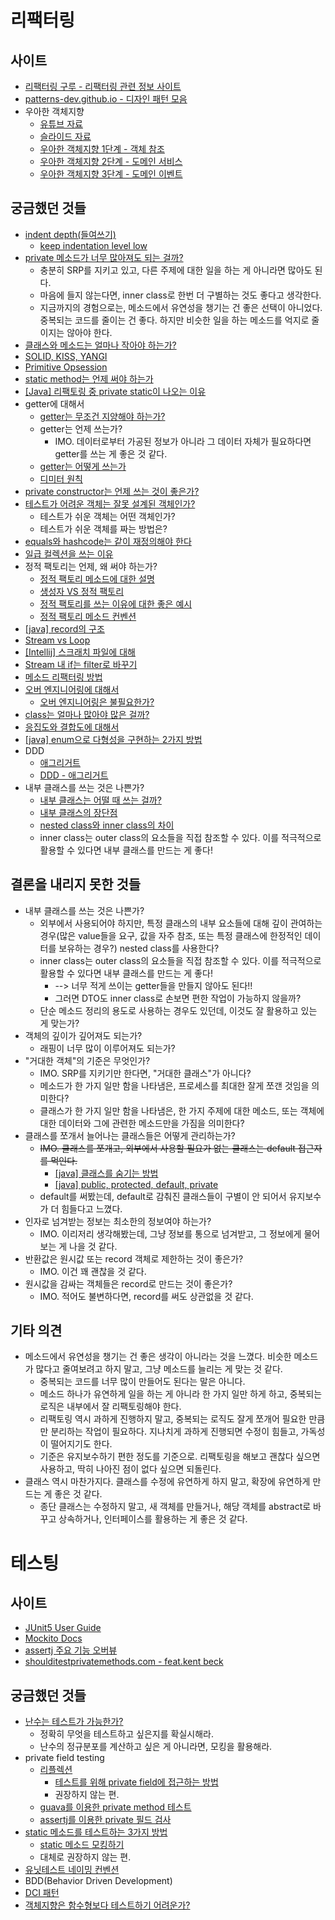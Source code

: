 
# 리팩터링

## 사이트

- [리팩터링 구루 - 리팩터링 관련 정보 사이트](https://refactoring.guru/ko/design-patterns/catalog)
- [patterns-dev.github.io - 디자인 패턴 모음](https://patterns-dev-kr.github.io/)
- 우아한 객체지향
  - [유튜브 자료](https://www.youtube.com/watch?v=dJ5C4qRqAgA)
  - [슬라이드 자료](https://www.slideshare.net/baejjae93/ss-151545329)
  - [우아한 객체지향 1단계 - 객체 참조](https://github.com/eternity-oop/Woowahan-OO-01-object-reference)
  - [우아한 객체지향 2단계 - 도메인 서비스](https://github.com/eternity-oop/Woowahan-OO-02-domain-service)
  - [우아한 객체지향 3단계 - 도메인 이벤트](https://github.com/eternity-oop/Woowahan-OO-03-domain-event)

## 궁금했던 것들

- [indent depth(들여쓰기)](https://tjdtls690.github.io/studycontents/java/2022-11-06-indent_depth/)
  - [keep indentation level low](https://softwareengineering.stackexchange.com/questions/220461/keep-indentation-level-low)
- [private 메소드가 너무 많아져도 되는 걸까?](https://stackoverflow.com/questions/21505410/code-organization-with-many-private-methods)
  - 충분히 SRP를 지키고 있고, 다른 주제에 대한 일을 하는 게 아니라면 많아도 된다.
  - 마음에 들지 않는다면, inner class로 한번 더 구별하는 것도 좋다고 생각한다.
  - 지금까지의 경험으로는, 메소드에서 유연성을 챙기는 건 좋은 선택이 아니었다.  
  중복되는 코드를 줄이는 건 좋다. 하지만 비슷한 일을 하는 메소드를 억지로 줄이지는 않아야 한다. 
- [클래스와 메소드는 얼마나 작아야 하는가?](https://softwareengineering.stackexchange.com/questions/125357/keep-my-classes-and-methods-as-small-as-possible)
- [SOLID, KISS, YANGI](https://poikilo.github.io/2020/03/02/design-concept/)
- [Primitive Opsession](https://m.blog.naver.com/knix008/220693514074)
- [static method는 언제 써야 하는가](https://stackoverflow.com/questions/2671496/when-to-use-static-methods)
- [[Java] 리팩토링 중 private static이 나오는 이유](https://ddududdudu.github.io/blog/2019/11/18/java-private-static-method/)
- getter에 대해서
  - [getter는 무조건 지양해야 하는가?](https://tecoble.techcourse.co.kr/post/2020-04-28-ask-instead-of-getter/)
  - getter는 언제 쓰는가?
    - IMO. 데이터로부터 가공된 정보가 아니라 그 데이터 자체가 필요하다면 getter를 쓰는 게 좋은 것 같다.
  - [getter는 어떻게 쓰는가](https://stackoverflow.com/questions/54506230/ddd-aggregate-should-getters-be-really-avoided)
  - [디미터 원칙](https://dkswnkk.tistory.com/687)
- [private constructor는 언제 쓰는 것이 좋은가?](https://stackoverflow.com/questions/2062560/what-is-the-use-of-making-constructor-private-in-a-class)
- [테스트가 어려운 객체는 잘못 설계된 객체인가?](https://jojoldu.tistory.com/687)
  - 테스트가 쉬운 객체는 어떤 객체인가?
  - 테스트가 쉬운 객체를 짜는 방법은?
- [equals와 hashcode는 같이 재정의해야 한다](https://tecoble.techcourse.co.kr/post/2020-07-29-equals-and-hashCode/)
- [일급 컬렉션을 쓰는 이유](https://tecoble.techcourse.co.kr/post/2020-05-08-First-Class-Collection/)
- 정적 팩토리는 언제, 왜 써야 하는가?
  - [정적 팩토리 메소드에 대한 설명](https://johngrib.github.io/wiki/pattern/static-factory-method/)
  - [생성자 VS 정적 팩토리](https://www.baeldung.com/java-constructors-vs-static-factory-methods)
  - [정적 팩토리를 쓰는 이유에 대한 좋은 예시](https://stackoverflow.com/questions/929021/what-are-static-factory-methods)
  - [정적 팩토리 메소드 컨벤션](https://sun-22.tistory.com/84)
- [[java] record의 구조](https://blog.hexabrain.net/399)
- [Stream vs Loop](https://www.baeldung.com/java-streams-vs-loops)
- [[Intellij] 스크래치 파일에 대해](https://velog.io/@min-zi/IntelliJ-%EC%9D%B8%ED%85%94%EB%A6%AC%EC%A0%9C%EC%9D%B4-Scratch-File)
- [Stream 내 if는 filter로 바꾸기](https://www.baeldung.com/java-8-streams-if-else-logic)
- [메소드 리팩터링 방법](https://wikidocs.net/600)
- [오버 엔지니어링에 대해서](https://velog.io/@young_pallete/%EC%98%A4%EB%B2%84%EC%97%94%EC%A7%80%EB%8B%88%EC%96%B4%EB%A7%81%EC%97%90-%EB%8C%80%ED%95%9C-%EB%8B%A8%EC%83%81)
  - [오버 엔지니어링은 불필요한가?](https://minslovey.tistory.com/117)
- [class는 얼마나 많아야 많은 걸까?](https://softwareengineering.stackexchange.com/questions/304197/how-many-classes-are-too-many)
- [응집도와 결합도에 대해서](https://lazineer.tistory.com/93)
- [[java] enum으로 다형성을 구현하는 2가지 방법](https://velog.io/@ljinsk3/Enum%EC%9C%BC%EB%A1%9C-%EB%8B%A4%ED%98%95%EC%84%B1%EC%9D%84-%EA%B5%AC%ED%98%84%ED%95%98%EB%8A%94-%EB%B0%A9%EB%B2%95)
- DDD
  - [애그리거트](https://mininkorea.tistory.com/40)
  - [DDD - 애그리거트](https://jaehoney.tistory.com/223)
- 내부 클래스를 쓰는 것은 나쁜가?
  - [내부 클래스는 어떨 때 쓰는 걸까?](https://stackoverflow.com/questions/18396016/when-to-use-inner-classes-in-java-for-helper-classes)
  - [내부 클래스의 장단점](https://inpa.tistory.com/entry/JAVA-%E2%98%95-%EB%82%B4%EB%B6%80-%ED%81%B4%EB%9E%98%EC%8A%A4Inner-Class-%EC%9E%A5%EC%A0%90-%EC%A2%85%EB%A5%98#1._%ED%81%B4%EB%9E%98%EC%8A%A4%EB%A5%BC_%EB%85%BC%EB%A6%AC%EC%A0%81%EC%9C%BC%EB%A1%9C_%EA%B7%B8%EB%A3%B9%ED%99%94)
  - [nested class와 inner class의 차이](https://tworab.tistory.com/49)
  - inner class는 outer class의 요소들을 직접 참조할 수 있다. 이를 적극적으로 활용할 수 있다면 내부 클래스를 만드는 게 좋다!

## 결론을 내리지 못한 것들

- 내부 클래스를 쓰는 것은 나쁜가?
  - 외부에서 사용되어야 하지만, 특정 클래스의 내부 요소들에 대해 깊이 관여하는 경우(많은 value들을 요구, 값을 자주 참조, 또는 특정 클래스에 한정적인 데이터를 보유하는 경우?) nested class를 사용한다?
  - inner class는 outer class의 요소들을 직접 참조할 수 있다. 이를 적극적으로 활용할 수 있다면 내부 클래스를 만드는 게 좋다!
    - --> 너무 적게 쓰이는 getter들을 만들지 않아도 된다!!
    - 그러면 DTO도 inner class로 손보면 편한 작업이 가능하지 않을까?
  - 단순 메소드 정리의 용도로 사용하는 경우도 있던데, 이것도 잘 활용하고 있는 게 맞는가?
- 객체의 깊이가 깊어져도 되는가?
  - 래핑이 너무 많이 이루어져도 되는가?
- "거대한 객체"의 기준은 무엇인가?
  - IMO. SRP를 지키기만 한다면, "거대한 클래스"가 아니다?
  - 메소드가 한 가지 일만 함을 나타냄은, 프로세스를 최대한 잘게 쪼갠 것임을 의미한다?
  - 클래스가 한 가지 일만 함을 나타냄은, 한 가지 주제에 대한 메소드, 또는 객체에 대한 데이터와 그에 관련한 메소드만을 가짐을 의미한다?
- 클래스를 쪼개서 늘어나는 클래스들은 어떻게 관리하는가?
  - ~~IMO. 클래스를 쪼개고, 외부에서 사용할 필요가 없는 클래스는 default 접근자를 먹인다.~~
    - [[java] 클래스를 숨기는 방법](https://stackoverflow.com/questions/6642909/providing-java-library-but-hiding-some-classes)
    - [[java] public, protected, default, private](https://mainia.tistory.com/5574)
  - default를 써봤는데, default로 감춰진 클래스들이 구별이 안 되어서 유지보수가 더 힘들다고 느꼈다.
- 인자로 넘겨받는 정보는 최소한의 정보여야 하는가?
  - IMO. 이리저리 생각해봤는데, 그냥 정보를 통으로 넘겨받고, 그 정보에게 물어보는 게 나을 것 같다.
- 반환값은 원시값 또는 record 객체로 제한하는 것이 좋은가?
  - IMO. 이건 꽤 괜찮을 것 같다.
- 원시값을 감싸는 객체들은 record로 만드는 것이 좋은가?
  - IMO. 적어도 불변하다면, record를 써도 상관없을 것 같다.

## 기타 의견

- 메소드에서 유연성을 챙기는 건 좋은 생각이 아니라는 것을 느꼈다. 비슷한 메소드가 많다고 줄여보려고 하지 말고, 그냥 메소드를 늘리는 게 맞는 것 같다.
  - 중복되는 코드를 너무 많이 만들어도 된다는 말은 아니다.
  - 메소드 하나가 유연하게 일을 하는 게 아니라 한 가지 일만 하게 하고, 중복되는 로직은 내부에서 잘 리팩토링해야 한다.
  - 리팩토링 역시 과하게 진행하지 말고, 중복되는 로직도 잘게 쪼개어 필요한 만큼만 분리하는 작업이 필요하다. 지나치게 과하게 진행되면 수정이 힘들고, 가독성이 떨어지기도 한다.
  - 기준은 유지보수하기 편한 정도를 기준으로. 리팩토링을 해보고 괜찮다 싶으면 사용하고, 딱히 나아진 점이 없다 싶으면 되돌린다.
- 클래스 역시 마찬가지다. 클래스를 수정에 유연하게 하지 말고, 확장에 유연하게 만드는 게 좋은 것 같다.
  - 종단 클래스는 수정하지 말고, 새 객체를 만들거나, 해당 객체를 abstract로 바꾸고 상속하거나, 인터페이스를 활용하는 게 좋은 것 같다.

# 테스팅

## 사이트

- [JUnit5 User Guide](https://junit.org/junit5/docs/current/user-guide/)
- [Mockito Docs](https://javadoc.io/doc/org.mockito/mockito-core/latest/org/mockito/Mockito.html)
- [assertj 주요 기능 오버뷰](https://sun-22.tistory.com/86)
- [shoulditestprivatemethods.com - feat.kent beck](https://shoulditestprivatemethods.com/)

## 궁금했던 것들

- [난수는 테스트가 가능한가?](https://softwareengineering.stackexchange.com/questions/356456/testing-a-function-that-uses-random-number-generator)
  - 정확히 무엇을 테스트하고 싶은지를 확실시해라.
  - 난수의 정규분포를 계산하고 싶은 게 아니라면, 모킹을 활용해라.
- private field testing
  - [리플렉션](https://hudi.blog/java-reflection/)
    - [테스트를 위해 private field에 접근하는 방법](https://stackoverflow.com/questions/27857612/access-a-private-field-for-a-junit-test)
    - 권장하지 않는 편.
  - [guava를 이용한 private method 테스트](https://yearnlune.github.io/java/java-private-method-test/#visiblefortesting)
  - [assertj를 이용한 private 필드 검사](https://www.baeldung.com/java-extract-values-assertj)
- [static 메소드를 테스트하는 3가지 방법](https://www.javaindeed.com/3-best-practices-to-test-a-code-that-calls-static-methods/)
  - [static 메소드 모킹하기](https://unluckyjung.github.io/testcode/2021/12/20/Mockito-StaticMethod-Mocking/)
  - 대체로 권장하지 않는 편.
- [유닛테스트 네이밍 컨벤션](https://middleearth.tistory.com/39)
- BDD(Behavior Driven Development)
- [DCI 패턴](https://johngrib.github.io/wiki/junit5-nested/)
- [객체지향은 함수형보다 테스트하기 어려운가?](https://softwareengineering.stackexchange.com/questions/351815/why-is-unit-testing-harder-in-object-oriented-programming-compared-to-functional)